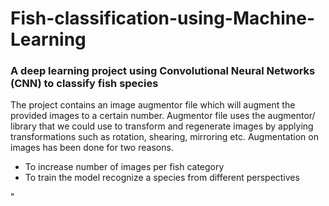 # Fish-classification-using-Machine-Learning
### A deep learning project using Convolutional Neural Networks (CNN) to classify fish species

The project contains an image augmentor file which will augment the provided images to a certain number. 
Augmentor file uses the augmentor/ library that we could use to transform and regenerate images by applying transformations such as rotation, shearing, mirroring etc.
Augmentation on images has been done for two reasons.
<ul>
<li>To increase number of images per fish category</li>
<li>To train the model recognize a species from different perspectives</li>
</ul>
"
